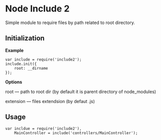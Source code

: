 # Node Include 2

Simple module to require files by path related to root directory.

## Initialization

**Example**

    var include = require('include2');
    include.init({
        root: __dirname
    });
  
**Options**

root — path to root dir (by default it is parent directory of node_modules)

extension — files extendsion (by defaut .js)

## Usage

    var incldue = require('include2'),
        MainController = include('controllers/MainController');
